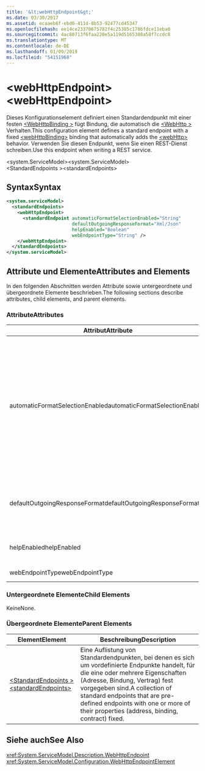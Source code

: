 ```yaml
---
title: '&lt;webHttpEndpoint&gt;'
ms.date: 03/30/2017
ms.assetid: ecaaeb6f-ebd0-411d-8b53-92477cd45347
ms.openlocfilehash: ee14ce23370675782f4c25385c1786fdce11eba0
ms.sourcegitcommit: 4ac80713f6faa220e5a119d5165308a58f7ccdc8
ms.translationtype: MT
ms.contentlocale: de-DE
ms.lasthandoff: 01/09/2019
ms.locfileid: "54151968"
---
```

# <a name="ltwebhttpendpointgt"></a><span data-ttu-id="07794-102">&lt;webHttpEndpoint&gt;</span><span class="sxs-lookup"><span data-stu-id="07794-102">&lt;webHttpEndpoint&gt;</span></span>
<span data-ttu-id="07794-103">Dieses Konfigurationselement definiert einen Standardendpunkt mit einer festen [ \<WebHttpBinding >](../../../../../docs/framework/configure-apps/file-schema/wcf/webhttpbinding.md) fügt Bindung, die automatisch die [ \<WebHttp >](../../../../../docs/framework/configure-apps/file-schema/wcf/webhttp.md) Verhalten.</span><span class="sxs-lookup"><span data-stu-id="07794-103">This configuration element defines a standard endpoint with a fixed [\<webHttpBinding>](../../../../../docs/framework/configure-apps/file-schema/wcf/webhttpbinding.md) binding that automatically adds the [\<webHttp>](../../../../../docs/framework/configure-apps/file-schema/wcf/webhttp.md) behavior.</span></span> <span data-ttu-id="07794-104">Verwenden Sie diesen Endpunkt, wenn Sie einen REST-Dienst schreiben.</span><span class="sxs-lookup"><span data-stu-id="07794-104">Use this endpoint when writing a REST service.</span></span>  
  
<span data-ttu-id="07794-105">\<system.ServiceModel></span><span class="sxs-lookup"><span data-stu-id="07794-105">\<system.ServiceModel></span></span>  
<span data-ttu-id="07794-106">\<StandardEndpoints ></span><span class="sxs-lookup"><span data-stu-id="07794-106">\<standardEndpoints></span></span>  
  
## <a name="syntax"></a><span data-ttu-id="07794-107">Syntax</span><span class="sxs-lookup"><span data-stu-id="07794-107">Syntax</span></span>  
  
```xml  
<system.serviceModel>
  <standardEndpoints>
    <webHttpEndpoint>
      <standardEndpoint automaticFormatSelectionEnabled="String"
                        defaultOutgoingResponseFormat="Xml/Json"
                        helpEnabled="Boolean"
                        webEndpointType="String" />
    </webHttpEndpoint>
  </standardEndpoints>
</system.serviceModel>
```  
  
## <a name="attributes-and-elements"></a><span data-ttu-id="07794-108">Attribute und Elemente</span><span class="sxs-lookup"><span data-stu-id="07794-108">Attributes and Elements</span></span>  
 <span data-ttu-id="07794-109">In den folgenden Abschnitten werden Attribute sowie untergeordnete und übergeordnete Elemente beschrieben.</span><span class="sxs-lookup"><span data-stu-id="07794-109">The following sections describe attributes, child elements, and parent elements.</span></span>  
  
### <a name="attributes"></a><span data-ttu-id="07794-110">Attribute</span><span class="sxs-lookup"><span data-stu-id="07794-110">Attributes</span></span>  
  
|<span data-ttu-id="07794-111">Attribut</span><span class="sxs-lookup"><span data-stu-id="07794-111">Attribute</span></span>|<span data-ttu-id="07794-112">Beschreibung</span><span class="sxs-lookup"><span data-stu-id="07794-112">Description</span></span>|  
|---------------|-----------------|  
|<span data-ttu-id="07794-113">automaticFormatSelectionEnabled</span><span class="sxs-lookup"><span data-stu-id="07794-113">automaticFormatSelectionEnabled</span></span>|<span data-ttu-id="07794-114">Ein boolescher Wert, der angibt, ob die automatische Formatauswahl aktiviert ist.</span><span class="sxs-lookup"><span data-stu-id="07794-114">A Boolean value that indicates whether automatic format selection is enabled.</span></span><br /><br /> <span data-ttu-id="07794-115">Wenn die automatische Formatauswahl aktiviert ist, analysiert die Infrastruktur den `Accept`-Header der Anforderungsnachricht und bestimmt das geeignetste Antwortformat.</span><span class="sxs-lookup"><span data-stu-id="07794-115">When automatic format selection is enabled, the infrastructure parses the `Accept` header of the request message and determines the most appropriate response format.</span></span> <span data-ttu-id="07794-116">Wenn der `Accept`-Header kein geeignetes Antwortformat angibt, verwendet die Infrastruktur das `Content-Type`-Element der Anforderungsnachricht oder das Standardantwortformat des Vorgangs.</span><span class="sxs-lookup"><span data-stu-id="07794-116">If the `Accept` header does not specify a suitable response format, the infrastructure uses the `Content-Type` of the request message or the default response format of the operation.</span></span>|  
|<span data-ttu-id="07794-117">defaultOutgoingResponseFormat</span><span class="sxs-lookup"><span data-stu-id="07794-117">defaultOutgoingResponseFormat</span></span>|<span data-ttu-id="07794-118">Ein Attribut mit dem Standardformat für ausgehende Antworten.</span><span class="sxs-lookup"><span data-stu-id="07794-118">An attribute that specifies the default outgoing response format.</span></span> <span data-ttu-id="07794-119">Dieses Attribut ist vom Typ <xref:System.ServiceModel.Web.WebMessageFormat>.</span><span class="sxs-lookup"><span data-stu-id="07794-119">This attribute is of the <xref:System.ServiceModel.Web.WebMessageFormat> type</span></span>|  
|<span data-ttu-id="07794-120">helpEnabled</span><span class="sxs-lookup"><span data-stu-id="07794-120">helpEnabled</span></span>|<span data-ttu-id="07794-121">Ein boolescher Wert, der angibt, ob die HTTP-Hilfeseite für den Endpunkt aktiviert ist.</span><span class="sxs-lookup"><span data-stu-id="07794-121">A Boolean value that indicates whether the HTTP help page is enabled for the endpoint.</span></span>|  
|<span data-ttu-id="07794-122">webEndpointType</span><span class="sxs-lookup"><span data-stu-id="07794-122">webEndpointType</span></span>|<span data-ttu-id="07794-123">Eine Zeichenfolge, die den Typ des Endpunkts angibt.</span><span class="sxs-lookup"><span data-stu-id="07794-123">A string that specifies the type of the endpoint.</span></span>|  
  
### <a name="child-elements"></a><span data-ttu-id="07794-124">Untergeordnete Elemente</span><span class="sxs-lookup"><span data-stu-id="07794-124">Child Elements</span></span>  
 <span data-ttu-id="07794-125">Keine</span><span class="sxs-lookup"><span data-stu-id="07794-125">None.</span></span>  
  
### <a name="parent-elements"></a><span data-ttu-id="07794-126">Übergeordnete Elemente</span><span class="sxs-lookup"><span data-stu-id="07794-126">Parent Elements</span></span>  
  
|<span data-ttu-id="07794-127">Element</span><span class="sxs-lookup"><span data-stu-id="07794-127">Element</span></span>|<span data-ttu-id="07794-128">Beschreibung</span><span class="sxs-lookup"><span data-stu-id="07794-128">Description</span></span>|  
|-------------|-----------------|  
|[<span data-ttu-id="07794-129">\<StandardEndpoints ></span><span class="sxs-lookup"><span data-stu-id="07794-129">\<standardEndpoints></span></span>](../../../../../docs/framework/configure-apps/file-schema/wcf/standardendpoints.md)|<span data-ttu-id="07794-130">Eine Auflistung von Standardendpunkten, bei denen es sich um vordefinierte Endpunkte handelt, für die eine oder mehrere Eigenschaften (Adresse, Bindung, Vertrag) fest vorgegeben sind.</span><span class="sxs-lookup"><span data-stu-id="07794-130">A collection of standard endpoints that are pre-defined endpoints with one or more of their properties (address, binding, contract) fixed.</span></span>|  
  
## <a name="see-also"></a><span data-ttu-id="07794-131">Siehe auch</span><span class="sxs-lookup"><span data-stu-id="07794-131">See Also</span></span>  
 <xref:System.ServiceModel.Description.WebHttpEndpoint>  
 <xref:System.ServiceModel.Configuration.WebHttpEndpointElement>
